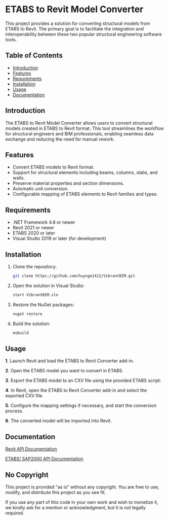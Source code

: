 # ETABS to Revit Model Converter
This project provides a solution for converting structural models from ETABS to Revit. The primary goal is to facilitate the integration and interoperability between these two popular structural engineering software tools.
## Table of Contents

- [Introduction](#introduction)
- [Features](#features)
- [Requirements](#requirements)
- [Installation](#installation)
- [Usage](#usage)
- [Documentation](#documentation)
## Introduction

The ETABS to Revit Model Converter allows users to convert structural models created in ETABS to Revit format. This tool streamlines the workflow for structural engineers and BIM professionals, enabling seamless data exchange and reducing the need for manual rework.

## Features

- Convert ETABS models to Revit format.
- Support for structural elements including beams, columns, slabs, and walls.
- Preserve material properties and section dimensions.
- Automatic unit conversion.
- Configurable mapping of ETABS elements to Revit families and types.

## Requirements

- .NET Framework 4.8 or newer
- Revit 2021 or newer
- ETABS 2020 or later
- Visual Studio 2019 or later (for development)
## Installation

1. Clone the repository:
    ```sh
    git clone https://github.com/huyngo1412/VibrantBIM.git
    ```

2. Open the solution in Visual Studio:
    ```sh
    start VibrantBIM.sln
    ```

3. Restore the NuGet packages:
    ```sh
    nuget restore
    ```

4. Build the solution:
    ```sh
    msbuild
    ```
## Usage

**1**. Launch Revit and load the ETABS to Revit Converter add-in.

**2**. Open the ETABS model you want to convert in ETABS.

**3**. Export the ETABS model to an CXV file using the provided ETABS script:

**4**. In Revit, open the ETABS to Revit Converter add-in and select the exported CXV file.

**5**. Configure the mapping settings if necessary, and start the conversion process.

**6**. The converted model will be imported into Revit.

## Documentation

[Revit API Documentation](https://www.revitapidocs.com/)

[ETABS/ SAP2000 API Documentation](https://www.csiamerica.com/developer)

## No Copyright

This project is provided "as is" without any copyright. You are free to use, modify, and distribute this project as you see fit.

If you use any part of this code in your own work and wish to monetize it, we kindly ask for a mention or acknowledgment, but it is not legally required.

